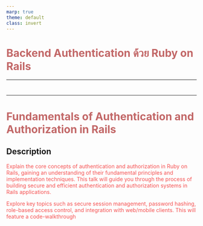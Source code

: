 ```yaml
---
marp: true
theme: default
class: invert
---
```


<style>
  :root {
    --color-1: #C26767;
    --color-2: #610808;
    --color-3: #F55151;
  }

  h1, b, strong {
    color: var(--color-1) !important;
  }

  a{
    color: var(--color-2) !important;
  }

  p {
    color: var(--color-3) !important;
  }

  footer {
    font-size: 20px;
    text-align: right;
  }
</style>

# **Backend Authentication ด้วย Ruby on Rails**

---
#
---

# Fundamentals of Authentication and Authorization in Rails

## Description

Explain the core concepts of authentication and authorization in Ruby on Rails, gaining an understanding of their fundamental principles and implementation techniques. This talk will guide you through the process of building secure and efficient authentication and authorization systems in Rails applications.

Explore key topics such as secure session management, password hashing, role-based access control, and integration with web/mobile clients. This will feature a code-walkthrough
